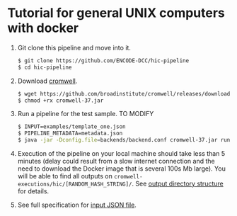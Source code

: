 # Tutorial for general UNIX computers with docker

1. Git clone this pipeline and move into it.
    ```bash
    $ git clone https://github.com/ENCODE-DCC/hic-pipeline
    $ cd hic-pipeline
    ```

2. Download [cromwell](https://github.com/broadinstitute/cromwell).
    ```bash
    $ wget https://github.com/broadinstitute/cromwell/releases/download/37/cromwell-37.jar
    $ chmod +rx cromwell-37.jar
    ```
    
3. Run a pipeline for the test sample. TO MODIFY
    ```bash
    $ INPUT=examples/template_one.json 
    $ PIPELINE_METADATA=metadata.json
    $ java -jar -Dconfig.file=backends/backend.conf cromwell-37.jar run workflow/main_workflow/hic.wdl -i ${INPUT} -o workflow_opts/docker.json -m ${PIPELINE_METADATA}
    ```

4. Execution of the pipeline on your local machine should take less than 5 minutes (delay could result from a slow internet connection and the need to download the Docker image that is several 100s Mb large). You will be able to find all outputs on `cromwell-executions/hic/[RANDOM_HASH_STRING]/`. See [output directory structure](output.md) for details.

5. See full specification for [input JSON file](input.md).
